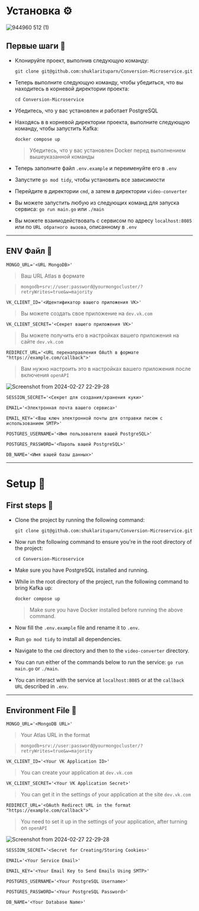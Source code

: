# Установка ⚙️

![944960 512 (1)](https://github.com/shuklarituparn/Conversion-Microservice/assets/66947051/e31ed3cb-cfa1-454a-b664-5a2e63c579e3)


## Первые шаги 🚀

* Клонируйте проект, выполнив следующую команду:

    `git clone git@github.com:shuklarituparn/Conversion-Microservice.git`
    
* Теперь выполните следующую команду, чтобы убедиться, что вы находитесь в корневой директории проекта:

    `cd Conversion-Microservice`
    
* Убедитесь, что у вас установлен и работает PostgreSQL

* Находясь в в корневой директории проекта, выполните следующую команду, чтобы запустить Kafka:

   `docker compose up`
   
   > Убедитесь, что у вас установлен Docker перед выполнением вышеуказанной команды

* Теперь заполните файл `.env.example` и переименуйте его в `.env`

* Запустите `go mod tidy`, чтобы установить все зависимости


* Перейдите в директории `cmd`, а затем в директории `video-converter`
 
* Вы можете запустить любую из следующих команд для запуска сервиса:
    `go run main.go` или `./main`

* Вы можете взаимодействовать с сервисом по адресу `localhost:8085` или по `URL обратного вызова`, описанному в `.env`

---


## ENV Файл 📝


`MONGO_URL='<URL MongoDB>'`

> Ваш URL Atlas в формате
 
 >`mongodb+srv://user:password@yourmongocluster/?retryWrites=true&w=majority`
 
`VK_CLIENT_ID='<Идентификатор вашего приложения VK>'`

> Вы можете создать свое приложение на `dev.vk.com`

`VK_CLIENT_SECRET='<Секрет вашего приложения VK>'`

 >Вы можете получить его в настройках вашего приложения на сайте `dev.vk.com`


`REDIRECT_URL='<URL перенаправления OAuth в формате "https://example.com/callback">'`

> Вам нужно настроить это в настройках вашего приложения после включения `openAPI`

![Screenshot from 2024-02-27 22-29-28](https://github.com/shuklarituparn/Conversion-Microservice/assets/66947051/bc0e5187-e533-4b11-babe-fed4775d10f4)



`SESSION_SECRET='<Секрет для создания/хранения куки>'`

`EMAIL='<Электронная почта вашего сервиса>'`

`EMAIL_KEY='<Ваш ключ электронной почты для отправки писем с использованием SMTP>'`

`POSTGRES_USERNAME='<Имя пользователя вашей PostgreSQL>'`

`POSTGRES_PASSWORD='<Пароль вашей PostgreSQL>'`

`DB_NAME='<Имя вашей базы данных>'`



---


# Setup 🔧

## First steps 🚀

* Clone the project by running the following command:

    `git clone git@github.com:shuklarituparn/Conversion-Microservice.git`
    
* Now run the following command to ensure you're in the root directory of the project:

    `cd Conversion-Microservice`
    
* Make sure you have PostgreSQL installed and running.

* While in the root directory of the project, run the following command to bring Kafka up:

   `docker compose up`
   
   > Make sure you have Docker installed before running the above command.

* Now fill the `.env.example` file and rename it to `.env`.

* Run `go mod tidy` to install all dependencies.


* Navigate to the `cmd` directory and then to the `video-converter` directory.
 
* You can run either of the commands below to run the service:
    `go run main.go` or `./main`.

* You can interact with the service at `localhost:8085` or at the `callback URL` described in `.env`.

---


## Environment File 📁

`
MONGO_URL='<MongoDB URL>'
`

> Your Atlas URL in the format
 
 >`mongodb+srv://user:password@yourmongocluster/?retryWrites=true&w=majority`
 
`VK_CLIENT_ID='<Your VK Application ID>'`

> You can create your application at `dev.vk.com`

`VK_CLIENT_SECRET='<Your VK Application Secret>'`

 >You can get it in the settings of your application at the site `dev.vk.com`


`REDIRECT_URL='<OAuth Redirect URL in the format "https://example.com/callback">'`

> You need to set it up in the settings of your application, after turning on `openAPI`

![Screenshot from 2024-02-27 22-29-28](https://github.com/shuklarituparn/Conversion-Microservice/assets/66947051/ffa984be-92e5-4dec-9245-b6cf62dea457)



`SESSION_SECRET='<Secret for Creating/Storing Cookies>'`


`EMAIL='<Your Service Email>'`

`EMAIL_KEY='<Your Email Key to Send Emails Using SMTP>'`

`POSTGRES_USERNAME='<Your PostgreSQL Username>'`

`POSTGRES_PASSWORD='<Your PostgreSQL Password>'`

`DB_NAME='<Your Database Name>'`



